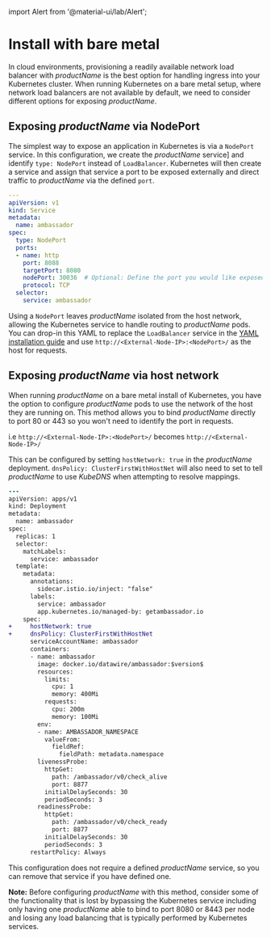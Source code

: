 import Alert from '@material-ui/lab/Alert';

# Install with bare metal

In cloud environments, provisioning a readily available network load balancer with $productName$ is the best option for handling ingress into your Kubernetes cluster. When running Kubernetes on a bare metal setup, where network load balancers are not available by default, we need to consider different options for exposing $productName$.

## Exposing $productName$ via NodePort

The simplest way to expose an application in Kubernetes is via a `NodePort` service. In this configuration, we create the $productName$ service] and identify `type: NodePort` instead of `LoadBalancer`. Kubernetes will then create a service and assign that service a port to be exposed externally and direct traffic to $productName$ via the defined `port`.

```yaml
---
apiVersion: v1
kind: Service
metadata:
  name: ambassador
spec:
  type: NodePort
  ports:
  - name: http
    port: 8088
    targetPort: 8080
    nodePort: 30036  # Optional: Define the port you would like exposed
    protocol: TCP
  selector:
    service: ambassador
```

Using a `NodePort` leaves $productName$ isolated from the host network, allowing the Kubernetes service to handle routing to $productName$ pods. You can drop-in this YAML to replace the `LoadBalancer` service in the [YAML installation guide](../yaml-install) and use `http://<External-Node-IP>:<NodePort>/` as the host for requests.

## Exposing $productName$ via host network

When running $productName$ on a bare metal install of Kubernetes, you have the option to configure $productName$ pods to use the network of the host they are running on. This method allows you to bind $productName$ directly to port 80 or 443 so you won't need to identify the port in requests.

i.e `http://<External-Node-IP>:<NodePort>/` becomes `http://<External-Node-IP>/`

This can be configured by setting `hostNetwork: true` in the $productName$ deployment. `dnsPolicy: ClusterFirstWithHostNet` will also need to set to tell $productName$ to use *KubeDNS* when attempting to resolve mappings.

```diff
---
apiVersion: apps/v1
kind: Deployment
metadata:
  name: ambassador
spec:
  replicas: 1
  selector:
    matchLabels:
      service: ambassador
  template:
    metadata:
      annotations:
        sidecar.istio.io/inject: "false"
      labels:
        service: ambassador
        app.kubernetes.io/managed-by: getambassador.io
    spec:
+     hostNetwork: true
+     dnsPolicy: ClusterFirstWithHostNet
      serviceAccountName: ambassador
      containers:
      - name: ambassador
        image: docker.io/datawire/ambassador:$version$
        resources:
          limits:
            cpu: 1
            memory: 400Mi
          requests:
            cpu: 200m
            memory: 100Mi
        env:
        - name: AMBASSADOR_NAMESPACE
          valueFrom:
            fieldRef:
              fieldPath: metadata.namespace
        livenessProbe:
          httpGet:
            path: /ambassador/v0/check_alive
            port: 8877
          initialDelaySeconds: 30
          periodSeconds: 3
        readinessProbe:
          httpGet:
            path: /ambassador/v0/check_ready
            port: 8877
          initialDelaySeconds: 30
          periodSeconds: 3
      restartPolicy: Always
```

This configuration does not require a defined $productName$ service, so you can remove that service if you have defined one.

**Note:** Before configuring $productName$ with this method, consider some of the functionality that is lost by bypassing the Kubernetes service including only having one $productName$ able to bind to port 8080 or 8443 per node and losing any load balancing that is typically performed by Kubernetes services.
